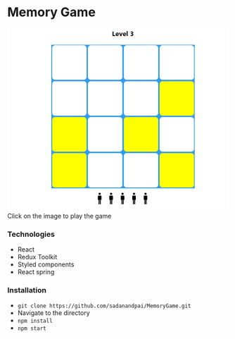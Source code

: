 # Memory Game

<a href="https://sadanandpai.github.io/MemoryGame/build/">
  <img src="https://github.com/sadanandpai/MemoryGame/blob/master/demo.PNG" />
</a>
Click on the image to play the game

### Technologies
- React
- Redux Toolkit
- Styled components
- React spring

### Installation
- `git clone https://github.com/sadanandpai/MemoryGame.git`
- Navigate to the directory
- `npm install`
- `npm start`
